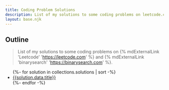 ```yaml
---
title: Coding Problem Solutions
description: List of my solutions to some coding problems on leetcode.com and binarysearch.com
layout: base.njk
---
```


## Outline

> List of my solutions to some coding problems on {% mdExternalLink 'Leetcode' 'https://leetcode.com' %} and {% mdExternalLink 'binarysearch' 'https://binarysearch.com' %}.

<ul>
{%- for solution in collections.solutions | sort -%}
  <li>
		<a href="{{ solution.data.page.fileSlug | url }}">{{solution.data.title}}</a>
	</li>
{%- endfor -%}
</ul>
